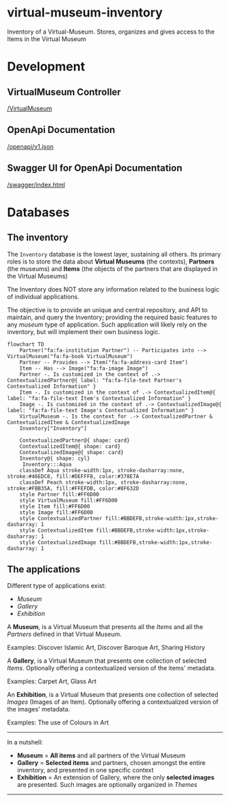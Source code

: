 # virtual-museum-inventory
Inventory of a Virtual-Museum. Stores, organizes and gives access to the Items in the Virtual Museum

# Development

## VirtualMuseum Controller
[/VirtualMuseum](/VirtualMuseum)

## OpenApi Documentation
[/openapi/v1.json](/openapi/v1.json)

## Swagger UI for OpenApi Documentation
[/swagger/index.html](/swagger/index.html)

# Databases

## The inventory

The `Inventory` database is the lowest layer, sustaining all others.
Its primary roles is to store the data about **Virtual Museums** (the contexts), **Partners** (the museums) and **Items** (the objects of the partners that are displayed in the Virtual Museums)

The Inventory does NOT store any information related to the business logic of individual applications.

The objective is to provide an unique and central repository, and API to maintain, and query the Inventory; providing the required basic features to any *museum* type of application. Such application will likely rely on the inventory, but will implement their own business logic.

```mermaid
flowchart TD
    Partner("fa:fa-institution Partner") -- Participates into --> VirtualMuseum("fa:fa-book VirtualMuseum")
    Partner -- Provides --> Item("fa:fa-address-card Item")
    Item -- Has --> Image("fa:fa-image Image")
    Partner -. Is customized in the context of .-> ContextualizedPartner@{ label: "fa:fa-file-text Partner's Contextualized Information" }
    Item -. Is customized in the context of .-> ContextualizedItem@{ label: "fa:fa-file-text Item's Contextualized Information" }
    Image -. Is customized in the context of .-> ContextualizedImage@{ label: "fa:fa-file-text Image's Contextualized Information" }
    VirtualMuseum -. Is the context for .-> ContextualizedPartner & ContextualizedItem & ContextualizedImage
    Inventory["Inventory"]

    ContextualizedPartner@{ shape: card}
    ContextualizedItem@{ shape: card}
    ContextualizedImage@{ shape: card}
    Inventory@{ shape: cyl}
     Inventory:::Aqua
    classDef Aqua stroke-width:1px, stroke-dasharray:none, stroke:#46EDC8, fill:#DEFFF8, color:#378E7A
    classDef Peach stroke-width:1px, stroke-dasharray:none, stroke:#FBB35A, fill:#FFEFDB, color:#8F632D
    style Partner fill:#FF6D00
    style VirtualMuseum fill:#FF6D00
    style Item fill:#FF6D00
    style Image fill:#FF6D00
    style ContextualizedPartner fill:#BBDEFB,stroke-width:1px,stroke-dasharray: 1
    style ContextualizedItem fill:#BBDEFB,stroke-width:1px,stroke-dasharray: 1
    style ContextualizedImage fill:#BBDEFB,stroke-width:1px,stroke-dasharray: 1
```

## The applications

Different type of applications exist:
- *Museum*
- *Gallery*
- *Exhibition*
 
A **Museum**, is a Virtual Museum that presents all the *Items* and all the *Partners* defined in that Virtual Museum.

Examples: Discover Islamic Art, Discover Baroque Art, Sharing History

A **Gallery**, is a Virtual Museum that presents one collection of selected *Items*. Optionally offering a contextualized version of the items' metadata.

Examples: Carpet Art, Glass Art

An **Exhibition**, is a Virtual Museum that presents one collection of selected *Images* (Images of an Item). Optionally offering a contextualized version of the images' metadata.

Examples: The use of Colours in Art

---

In a nutshell:
- **Museum** = **All items** and all partners of the Virtual Museum
- **Gallery** = **Selected items** and partners, chosen amongst the entire inventory, and presented in one specific context
- **Exhibition** = An extension of Gallery, where the only **selected images** are presented. Such images are optionally organized in *Themes*

---

